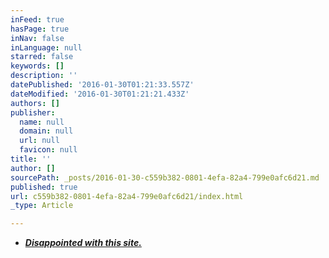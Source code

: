 ```yaml
---
inFeed: true
hasPage: true
inNav: false
inLanguage: null
starred: false
keywords: []
description: ''
datePublished: '2016-01-30T01:21:33.557Z'
dateModified: '2016-01-30T01:21:21.433Z'
authors: []
publisher:
  name: null
  domain: null
  url: null
  favicon: null
title: ''
author: []
sourcePath: _posts/2016-01-30-c559b382-0801-4efa-82a4-799e0afc6d21.md
published: true
url: c559b382-0801-4efa-82a4-799e0afc6d21/index.html
_type: Article

---
```

* [**_Disappointed with this site._**][0]

[0]: https://www.youtube.com/watch?v=_GSapYpgw2E